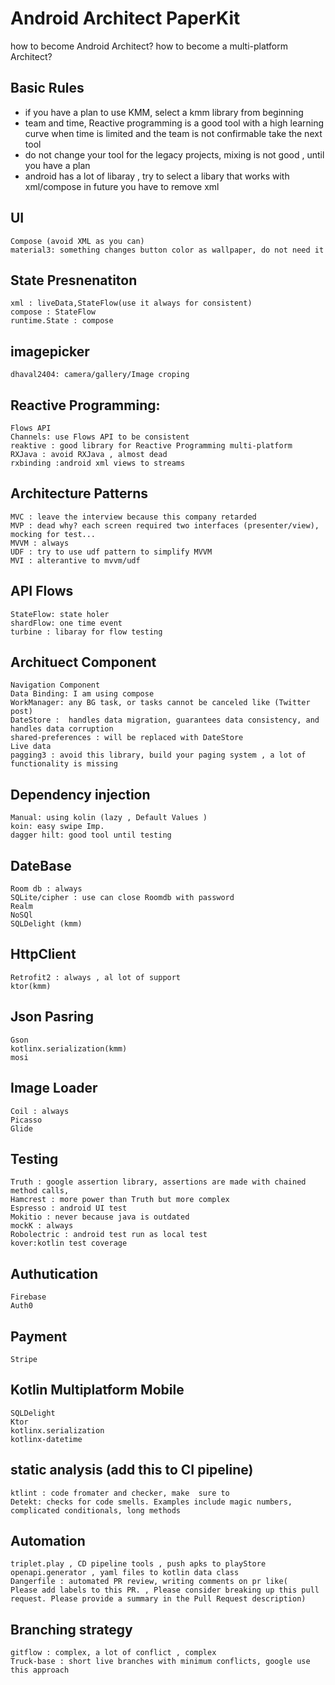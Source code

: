 # Android Architect  PaperKit
how to become Android Architect? 
how to become a multi-platform Architect? 

## Basic Rules
- if you have a plan to use KMM, select a kmm library 
from beginning 
- team and time, Reactive programming is a good tool with a high learning curve when time is limited and the team is not confirmable take the next tool
- do not change your tool for the legacy projects, mixing is not good , until you have a plan
- android has a lot of libaray , try to select a libary that works with xml/compose 
in future you have to remove xml 

## UI
    Compose (avoid XML as you can)
    material3: something changes button color as wallpaper, do not need it
    
## State Presnenatiton 
    xml : liveData,StateFlow(use it always for consistent)
    compose : StateFlow
    runtime.State : compose

## imagepicker
    dhaval2404: camera/gallery/Image croping
   
## Reactive Programming:
    Flows API  
    Channels: use Flows API to be consistent 
    reaktive : good library for Reactive Programming multi-platform
    RXJava : avoid RXJava , almost dead  
    rxbinding :android xml views to streams
    
## Architecture Patterns
    MVC : leave the interview because this company retarded
    MVP : dead why? each screen required two interfaces (presenter/view), mocking for test...
    MVVM : always 
    UDF : try to use udf pattern to simplify MVVM 
    MVI : alterantive to mvvm/udf
    
## API Flows
    StateFlow: state holer
    shardFlow: one time event
    turbine : libaray for flow testing
    
## Archituect Component
    Navigation Component
    Data Binding: I am using compose
    WorkManager: any BG task, or tasks cannot be canceled like (Twitter post)
    DateStore :  handles data migration, guarantees data consistency, and handles data corruption
    shared-preferences : will be replaced with DateStore 
    Live data
    pagging3 : avoid this library, build your paging system , a lot of functionality is missing

## Dependency injection 
    Manual: using kolin (lazy , Default Values )
    koin: easy swipe Imp.
    dagger hilt: good tool until testing

## DateBase
    Room db : always
    SQLite/cipher : use can close Roomdb with password 
    Realm
    NoSQl
    SQLDelight (kmm)
        
## HttpClient
    Retrofit2 : always , al lot of support
    ktor(kmm)
        
## Json Pasring 
    Gson
    kotlinx.serialization(kmm)
    mosi
     
## Image Loader
    Coil : always
    Picasso
    Glide

## Testing 
    Truth : google assertion library, assertions are made with chained method calls,
    Hamcrest : more power than Truth but more complex
    Espresso : android UI test
    Mokitio : never because java is outdated 
    mockK : always
    Robolectric : android test run as local test
    kover:kotlin test coverage
    
## Authutication
    Firebase 
    Auth0

## Payment 
    Stripe

## Kotlin Multiplatform Mobile
    SQLDelight
    Ktor
    kotlinx.serialization
    kotlinx-datetime
        
## static analysis (add this to CI pipeline)
    ktlint : code fromater and checker, make  sure to 
    Detekt: checks for code smells. Examples include magic numbers, complicated conditionals, long methods  
     
## Automation 
    triplet.play , CD pipeline tools , push apks to playStore
    openapi.generator , yaml files to kotlin data class 
    Dangerfile : automated PR review, writing comments on pr like(
    Please add labels to this PR. , Please consider breaking up this pull request. Please provide a summary in the Pull Request description)
    
## Branching strategy 
    gitflow : complex, a lot of conflict , complex
    Truck-base : short live branches with minimum conflicts, google use this approach
